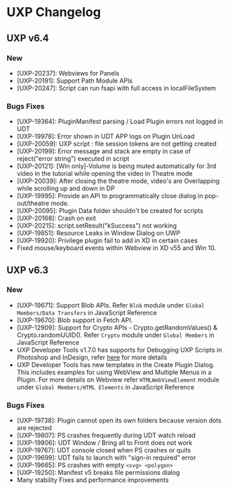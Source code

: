 <!--
index_desc: Change Log in UXP version
-->

# UXP Changelog

## UXP v6.4

### New
- [UXP-20237]: Webviews for Panels
- [UXP-20191]: Support Path Module APIs
- [UXP-20247]: Script can run fsapi with full access in localFileSystem

### Bugs Fixes
- [UXP-19364]: PluginManifest parsing / Load Plugin errors not logged in UDT
- [UXP-19978]: Error shown in UDT APP logs on Plugin UnLoad
- [UXP-20059]: UXP script : file session tokens are not getting created
- [UXP-20199]: Error message and stack are empty in case of reject("error string") executed in script
- [UXP-20121]: [Win only]-Volume is being muted automatically for 3rd video in the tutorial while opening the video in Theatre mode
- [UXP-20039]: After closing the theatre mode, video's are Overlapping while scrolling up and down in DP
- [UXP-19995]: Provide an API to programmatically close dialog in pop-out/theatre mode.
- [UXP-20095]: Plugin Data folder shouldn't be created for scripts
- [UXP-20168]: Crash on exit
- [UXP-20215]: script.setResult("kSuccess") not working
- [UXP-19851]: Resource Leaks in Window Dialog on UWP
- [UXP-19920]: Privilege plugin fail to add in XD in certain cases
- Fixed mouse/keyboard events within Webview in XD v55 and Win 10.

## UXP v6.3

### New
- [UXP-19671]: Support Blob APIs. Refer `Blob` module under `Global Members/Data Transfers` in JavaScript Reference
- [UXP-19670]: Blob support in Fetch API.
- [UXP-12909]: Support for Crypto APIs - Crypto.getRandomValues() & Crypto.randomUUID(). Refer `Crypto` module under `Global Members` in JavaScript Reference
- UXP Developer Tools v1.7.0 has supports for Debugging UXP Scripts in Photoshop and InDesign, refer [here](https://developer.adobe.com/photoshop/uxp/2022/scripting/getting-started/) for more details
- UXP Developer Tools has new templates in the Create Plugin Dialog. This includes examples for using WebView and Multiple Menus in a Plugin. For more details on Webview refer `HTMLWebViewElement` module under `Global Members/HTML Elements` in JavaScript Reference

### Bugs Fixes
- [UXP-19738]: Plugin cannot open its own folders because version dots are rejected
- [UXP-19807]: PS crashes frequently during UDT watch reload
- [UXP-19806]: UDT Window / Bring all to Front does not work
- [UXP-19767]: UDT console closed when PS crashes or quits
- [UXP-19699]: UDT fails to launch with "sign-in required" error
- [UXP-19665]: PS crashes with empty `<svg> <polygon>`
- [UXP-19250]: Manifest v5 breaks file permissions dialog
- Many stability Fixes and performance improvements
  
